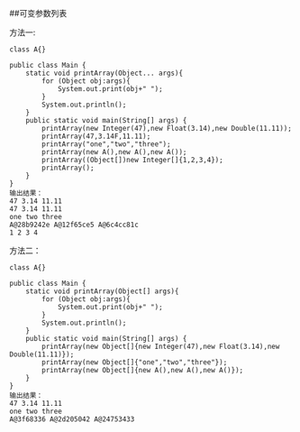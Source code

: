 ##可变参数列表

方法一:

    class A{}

    public class Main {
        static void printArray(Object... args){
            for (Object obj:args){
                System.out.print(obj+" ");
            }
            System.out.println();
        }
        public static void main(String[] args) {
            printArray(new Integer(47),new Float(3.14),new Double(11.11));
            printArray(47,3.14F,11.11);
            printArray("one","two","three");
            printArray(new A(),new A(),new A());
            printArray((Object[])new Integer[]{1,2,3,4});
            printArray();
        }
    }
    输出结果：
    47 3.14 11.11 
    47 3.14 11.11 
    one two three 
    A@28b9242e A@12f65ce5 A@6c4cc81c 
    1 2 3 4 

方法二：

    class A{}

    public class Main {
        static void printArray(Object[] args){
            for (Object obj:args){
                System.out.print(obj+" ");
            }
            System.out.println();
        }
        public static void main(String[] args) {
            printArray(new Object[]{new Integer(47),new Float(3.14),new Double(11.11)});
            printArray(new Object[]{"one","two","three"});
            printArray(new Object[]{new A(),new A(),new A()});
        }
    }
    输出结果：
    47 3.14 11.11 
    one two three 
    A@3f68336 A@2d205042 A@24753433 
